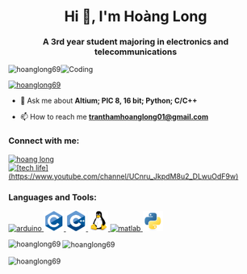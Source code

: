 <h1 align="center">Hi 👋, I'm Hoàng Long</h1>
<h3 align="center">A 3rd year student majoring in electronics and telecommunications</h3>
<img align="right" alt="Coding" width="400" src="https://cdn.dribbble.com/users/1162077/screenshots/3848914/programmer.gif">

<p align="left"> <img src="https://komarev.com/ghpvc/?username=hoanglong69&label=Profile%20views&color=0e75b6&style=flat" alt="hoanglong69" /> </p>

<p align="left"> <a href="https://github.com/ryo-ma/github-profile-trophy"><img src="https://github-profile-trophy.vercel.app/?username=hoanglong69" alt="hoanglong69" /></a> </p>

- 💬 Ask me about **Altium; PIC 8, 16 bit; Python; C/C++**

- 📫 How to reach me **tranthamhoanglong01@gmail.com**

<h3 align="left">Connect with me:</h3>
<p align="left">
<a href="https://www.facebook.com/hoanglong111203" target="blank"><img align="center" src="https://raw.githubusercontent.com/rahuldkjain/github-profile-readme-generator/master/src/images/icons/Social/facebook.svg" alt="hoang long" height="30" width="40" /></a>
<a href="https://www.youtube.com/@Tech_Life1112" target="blank"><img align="center" src="https://raw.githubusercontent.com/rahuldkjain/github-profile-readme-generator/master/src/images/icons/Social/youtube.svg" alt="[tech life](https://www.youtube.com/channel/UCnru_JkpdM8u2_DLwuOdF9w)" height="30" width="40" /></a>
</p>

<h3 align="left">Languages and Tools:</h3>
<p align="left"> <a href="https://www.arduino.cc/" target="_blank" rel="noreferrer"> <img src="https://cdn.worldvectorlogo.com/logos/arduino-1.svg" alt="arduino" width="40" height="40"/> </a> <a href="https://www.cprogramming.com/" target="_blank" rel="noreferrer"> <img src="https://raw.githubusercontent.com/devicons/devicon/master/icons/c/c-original.svg" alt="c" width="40" height="40"/> </a> <a href="https://www.w3schools.com/cpp/" target="_blank" rel="noreferrer"> <img src="https://raw.githubusercontent.com/devicons/devicon/master/icons/cplusplus/cplusplus-original.svg" alt="cplusplus" width="40" height="40"/> </a> <a href="https://www.linux.org/" target="_blank" rel="noreferrer"> <img src="https://raw.githubusercontent.com/devicons/devicon/master/icons/linux/linux-original.svg" alt="linux" width="40" height="40"/> </a> <a href="https://www.mathworks.com/" target="_blank" rel="noreferrer"> <img src="https://upload.wikimedia.org/wikipedia/commons/2/21/Matlab_Logo.png" alt="matlab" width="40" height="40"/> </a> <a href="https://www.python.org" target="_blank" rel="noreferrer"> <img src="https://raw.githubusercontent.com/devicons/devicon/master/icons/python/python-original.svg" alt="python" width="40" height="40"/> </a> </p>

<p><img align="left" src="https://github-readme-stats.vercel.app/api/top-langs?username=hoanglong69&show_icons=true&locale=en&layout=compact" alt="hoanglong69" /></p>

<p>&nbsp;<img align="center" src="https://github-readme-stats.vercel.app/api?username=hoanglong69&show_icons=true&locale=en" alt="hoanglong69" /></p>

<p><img align="center" src="https://github-readme-streak-stats.herokuapp.com/?user=hoanglong69&" alt="hoanglong69" /></p>
